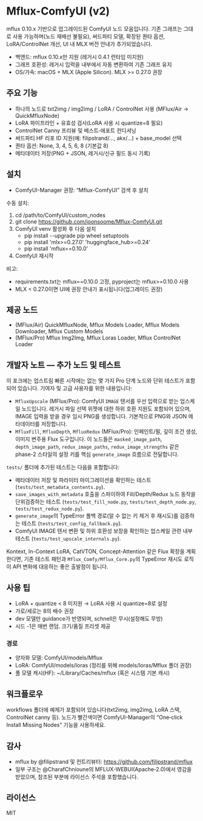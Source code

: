 # Mflux-ComfyUI (v2)

mflux 0.10.x 기반으로 업그레이드된 ComfyUI 노드 모음입니다. 기존 그래프는 그대로 사용 가능하며(노드 재배선 불필요), 써드파티 모델, 확장된 퀀타 옵션, LoRA/ControlNet 개선, UI 내 MLX 버전 안내가 추가되었습니다.

- 백엔드: mflux 0.10.x만 지원 (레거시 0.4.1 런타임 미지원)
- 그래프 호환성: 레거시 입력을 내부에서 자동 변환하여 기존 그래프 유지
- OS/가속: macOS + MLX (Apple Silicon). MLX >= 0.27.0 권장

## 주요 기능
- 하나의 노드로 txt2img / img2img / LoRA / ControlNet 사용 (MFlux/Air → QuickMfluxNode)
- LoRA 파이프라인 + 유효성 검사(LoRA 사용 시 quantize=8 필요)
- ControlNet Canny 프리뷰 및 베스트‑에포트 컨디셔닝
- 써드파티 HF 리포 ID 지원(예: filipstrand/..., akx/...) + base_model 선택
- 퀀타 옵션: None, 3, 4, 5, 6, 8 (기본값 8)
- 메타데이터 저장(PNG + JSON, 레거시/신규 필드 동시 기록)

## 설치
- ComfyUI-Manager 권장: “Mflux-ComfyUI” 검색 후 설치

수동 설치:
1) cd /path/to/ComfyUI/custom_nodes
2) git clone https://github.com/joonsoome/Mflux-ComfyUI.git
3) ComfyUI venv 활성화 후 다음 설치
   - pip install --upgrade pip wheel setuptools
   - pip install 'mlx>=0.27.0' 'huggingface_hub>=0.24'
   - pip install 'mflux==0.10.0'
4) ComfyUI 재시작

비고:
- requirements.txt는 mflux==0.10.0 고정, pyproject는 mflux>=0.10.0 사용
- MLX < 0.27.0이면 UI에 권장 안내가 표시됩니다(업그레이드 권장)

## 제공 노드
- (MFlux/Air) QuickMfluxNode, Mflux Models Loader, Mflux Models Downloader, Mflux Custom Models
- (MFlux/Pro) Mflux Img2Img, Mflux Loras Loader, Mflux ControlNet Loader

## 개발자 노트 — 추가 노드 및 테스트

이 포크에는 업스트림 빠른 시작에는 없는 몇 가지 Pro 단계 노드와 단위 테스트가 포함되어 있습니다. 기여자 및 고급 사용자를 위한 내용입니다:

- `MfluxUpscale` (MFlux/Pro): ComfyUI `IMAGE` 텐서를 우선 입력으로 받는 업스케일 노드입니다. 레거시 파일 선택 위젯에 대한 하위 호환 지원도 포함되어 있으며, IMAGE 입력을 받을 경우 임시 PNG를 생성합니다. 기본적으로 PNG와 JSON 메타데이터를 저장합니다.
- `MfluxFill`, `MfluxDepth`, `MfluxRedux` (MFlux/Pro): 인페인트/필, 깊이 조건 생성, 이미지 변주용 Flux 도구입니다. 이 노드들은 `masked_image_path`, `depth_image_path`, `redux_image_paths`, `redux_image_strengths` 같은 phase-2 스타일의 설정 키를 핵심 `generate_image` 흐름으로 전달합니다.

`tests/` 폴더에 추가된 테스트는 다음을 포함합니다:

- 메타데이터 저장 및 파라미터 마이그레이션을 확인하는 테스트 (`tests/test_metadata_contents.py`).
- `save_images_with_metadata` 호출을 스파이하여 Fill/Depth/Redux 노드 동작을 단위검증하는 테스트 (`tests/test_fill_node.py`, `tests/test_depth_node.py`, `tests/test_redux_node.py`).
- `generate_image`의 TypeError 폴백 경로(알 수 없는 키 제거 후 재시도)를 검증하는 테스트 (`tests/test_config_fallback.py`).
- ComfyUI IMAGE 텐서 변환 및 하위 호환성 보장을 확인하는 업스케일 관련 내부 테스트 (`tests/test_upscale_internals.py`).

Kontext, In-Context LoRA, CatVTON, Concept-Attention 같은 Flux 확장을 계획한다면, 기존 테스트 패턴과 `Mflux_Comfy/Mflux_Core.py`의 TypeError 재시도 로직이 API 변화에 대응하는 좋은 출발점이 됩니다.

## 사용 팁
- LoRA + quantize < 8 미지원 → LoRA 사용 시 quantize=8로 설정
- 가로/세로는 8의 배수 권장
- dev 모델만 guidance가 반영되며, schnell은 무시(설정해도 무방)
- 시드 -1은 매번 랜덤. 크기/품질 프리셋 제공

### 경로
- 양자화 모델: ComfyUI/models/Mflux
- LoRA: ComfyUI/models/loras (정리를 위해 models/loras/Mflux 폴더 권장)
- 풀 모델 캐시(HF): ~/Library/Caches/mflux (혹은 시스템 기본 캐시)

## 워크플로우
workflows 폴더에 예제가 포함되어 있습니다(txt2img, img2img, LoRA 스택, ControlNet canny 등). 노드가 빨간색이면 ComfyUI-Manager의 “One‑click Install Missing Nodes” 기능을 사용하세요.

## 감사
- mflux by @filipstrand 및 컨트리뷰터: https://github.com/filipstrand/mflux
- 일부 구조는 @CharafChnioune의 MFLUX-WEBUI(Apache‑2.0)에서 영감을 받았으며, 참조된 부분에 라이선스 주석을 포함했습니다.

## 라이선스
MIT
